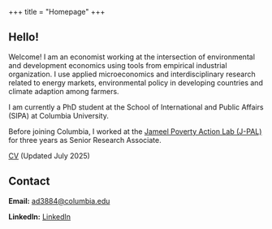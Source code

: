 +++
title = "Homepage"
+++

## Hello!

Welcome! I am an economist working at the intersection of environmental and development economics using tools from empirical industrial organization. I use applied microeconomics and interdisciplinary research related to energy markets, environmental policy in developing countries and climate adaption among farmers. 

I am currently a PhD student at the School of International and Public Affairs (SIPA) at Columbia University. 

Before joining Columbia, I worked at the [Jameel Poverty Action Lab (J-PAL)](https://www.povertyactionlab.org/) for three years as Senior Research Associate.

[CV](https://github.com/abhideshwal/abhishek-deshwal.github.io/content/Abhishek_Deshwal_CV.pdf) (Updated July 2025)

<div id="contact">

## Contact

**Email:** [ad3884@columbia.edu](mailto:ad3884@columbia.edu)

**LinkedIn:** [LinkedIn](https://www.linkedin.com/in/abhishek-deshwal-215535b4)
